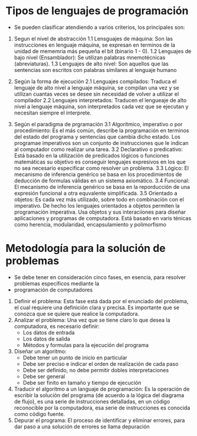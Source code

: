 # Tipos de lenguajes de programación
 * Se pueden clasificar atendiendo a varios criterios, los principales son:

1. Segun el nivel de abstracción
    1.1 Lensguajes de máquina: Son las instrucciones en lenguaje máquina, se expresan en terminos
        de la unidad de mememria más pequeña el bit (binario 1 - 0).
    1.2 Lenguajes de bajo nivel (Ensamblador): Se utilizan palabras mnemotécnicas (abreviaturas). 
    1.3 Lenguajes de alto nivel: Son aquellos que las sentencias son escritos con palabras similares
        al lenguaje humano

2. Según la forma de ejecución
    2.1 Lenguajes compilados: Traduca el lenguaje de alto nivel a lenguaje máquina, se compilan una vez
        y se utilizan cuantas veces se desee sin necesidad de volver a utilizar el compilador
    2.2 Lenguajes interpretados: Traducen el lengueaje de alto nivel a lenguaje máquina, son interpretados
        cada vez que se ejecutan y necesitan siempre el interprete.
3. Según el paradigma de prgramación
    3.1 Algorítmico, imperativo o por procedimiento: Es el más común, describe la programación en terminos 
        del estado del programa y sentencias que cambia dicho estado. Los programae imperativos son un
        conjunto de instrucciones que le indican al computador como realizar una tarea.
    3.2 Declarativo o predicativo: Está basado en la utilización de predicados lógicos o funciones matemáticas
        su objetivo es conseguir lenguajes expresivos en los que no sea necesario especificar como resolver
        un problema.
    3.3 Lógico: El mecanismo de inferencia genérico se basa en los procedimientos de deducción de formulas 
        válidas en un sistema axiomático.
    3.4 Funcional: El mecanismo de inferencia genérico se basa en la reporducción de una expresión funcional
        a otra equvalente simplificada.
    3.5 Orientado a objetos: Es cada vez más utilizado, sobre todo en combinación con el imperativo. De hecho
        los lenguajes orientados a objetos permiten la programación imperativa. Usa objetos y sus interaciiones
        para diseñar aplicaciones y programas de computadora. Está basado en varis ténicas como herencia, 
        modularidad, encapsulamiento y polimorfismo

# Metodología para la solución de problemas
 * Se debe tener en consideración cinco fases, en esencia, para resolver problemas especificos mediante la
 * programación de computadores
  1. Definir el problema: Esta fase está dada por el enunciado del problema, el cual requiere una definición
     clara y precisa. Es importante que se conozca que se quiere que realice la computadora. 
  2. Analizar el problema: Una vez que se tiene claro lo que desea la computadora, es necesario definir:
        * Los datos de entrada
        * Los datos de salida
        * Métodos y formulas para la ejecución del programa  
  3. Diseñar un algorítmo: 
        * Debe tener un punto de inicio en particular
        * Debe ser preciso e indicar el orden de realización de cada paso
        * Debe ser definido, no debe permitir dobles interpretaciones
        * Debe ser general
        * Debe ser finito en tamaño y tiempo de ejecución
  4. Traducir el algorítmo a un languaje de programación: Es la operación de escribir la solución del programa
     (de acuerdo a la lógica del diagrama de flujo), es una serie de instrucciones detalladas, en un código
     reconocible por la computadora, esa serie de instrucciones es conocida como código fuente.
  5. Depurar el programa: El proceso de identificar y eliminar errores, para dar paso a una solución de errores
     se llama depuración

     